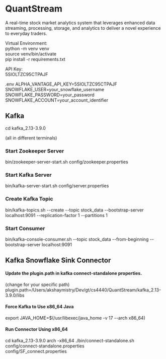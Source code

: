 # QuantStream
A real-time stock market analytics system that leverages enhanced data streaming, processing, storage, and analytics to deliver a novel experience to everyday traders. 


Virtual Environment:  
python -m venv venv  
source venv/bin/activate  
pip install -r requirements.txt  


API Key:  
5SIOLTZC95CTPAJF

.env 
ALPHA_VANTAGE_API_KEY=5SIOLTZC95CTPAJF
SNOWFLAKE_USER=your_snowflake_username
SNOWFLAKE_PASSWORD=your_password
SNOWFLAKE_ACCOUNT=your_account_identifier

## Kafka
cd kafka_2.13-3.9.0  

(all in different terminals)

### Start Zookeeper Server
bin/zookeeper-server-start.sh config/zookeeper.properties  

### Start Kafka Server
bin/kafka-server-start.sh config/server.properties  

### Create Kafka Topic
bin/kafka-topics.sh --create --topic stock_data --bootstrap-server localhost:9091 --replication-factor 1 --partitions 1

### Start Consumer
bin/kafka-console-consumer.sh --topic stock_data --from-beginning --bootstrap-server localhost:9091

## Kafka Snowflake Sink Connector

#### Update the plugin.path in kafka connect-standalone properties.
(change for your specific path)
plugin.path=/Users/akshaymistry/Dev/gt/cs4440/QuantStream/kafka_2.13-3.9.0/libs

#### Force Kafka to Use x86_64 Java
export JAVA_HOME=$(/usr/libexec/java_home -v 17 --arch x86_64)

#### Run Connector Using x86_64
cd kafka_2.13-3.9.0 
arch -x86_64 ./bin/connect-standalone.sh \
    config/connect-standalone.properties \
    config/SF_connect.properties



